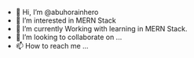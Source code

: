 - 👋 Hi, I’m @abuhorainhero
- 👀 I’m interested in MERN Stack
- 🌱 I’m currently Working with learning in MERN Stack.
- 💞️ I’m looking to collaborate on ...
- 📫 How to reach me ...

<!---
abuhorainhero/abuhorainhero is a ✨ special ✨ repository because its `README.md` (this file) appears on your GitHub profile.
You can click the Preview link to take a look at your changes.
--->
